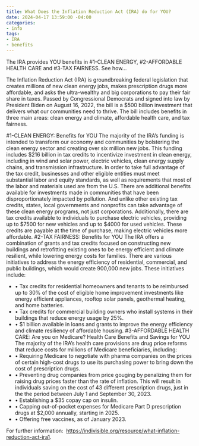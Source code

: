 ```yaml
---
title: What Does the Inflation Reduction Act (IRA) do for YOU?
date: 2024-04-17 13:59:00 -04:00
categories:
- info
tags:
- IRA
- benefits
---
```


The IRA provides YOU benefits in #1-CLEAN ENERGY, #2-AFFORDABLE HEALTH CARE and #3-TAX FAIRNESS.  See how...

The Inflation Reduction Act (IRA) is groundbreaking federal legislation that creates millions of new clean energy jobs, makes prescription drugs more affordable, and asks the ultra-wealthy and big corporations to pay their fair share in taxes.
Passed by Congressional Democrats and signed into law by President Biden on August 16, 2022, the bill is a $500 billion investment that delivers what our communities need to thrive. The bill includes benefits in three main areas: clean energy and climate, affordable health care, and tax fairness.

#1-CLEAN ENERGY: Benefits for YOU
The majority of the IRA’s funding is intended to transform our economy and communities by bolstering the clean energy sector and creating over six million new jobs. This funding includes $216 billion in tax credits to incentivize investment in clean energy, including in wind and solar power, electric vehicles, clean energy supply chains, and transmission infrastructure.
In order to take full advantage of the tax credit, businesses and other eligible entities must meet substantial labor and equity standards, as well as requirements that most of the labor and materials used are from the U.S. There are additional benefits available for investments made in communities that have been disproportionately impacted by pollution. And unlike other existing tax credits, states, local governments and nonprofits can take advantage of these clean energy programs, not just corporations.
Additionally, there are tax credits available to individuals to purchase electric vehicles, providing up to $7500 for new vehicles and up to $4000 for used vehicles. These credits are payable at the time of purchase, making electric vehicles more affordable.
#2-TAX FAIRNESS: Benefits for YOU
The IRA offers a combination of grants and tax credits focused on constructing new buildings and retrofitting existing ones to be energy efficient and climate resilient, while lowering energy costs for families. There are various initiatives to address the energy efficiency of residential, commercial, and public buildings, which would create 900,000 new jobs.
These initiatives include:
* • Tax credits for residential homeowners and tenants to be reimbursed up to 30% of the cost of eligible home improvement investments like energy efficient appliances, rooftop solar panels, geothermal heating, and home batteries.
* • Tax credits for commercial building owners who install systems in their buildings that reduce energy usage by 25%.
* • $1 billion available in loans and grants to improve the energy efficiency and climate resiliency of affordable housing.
#3-AFFORDABLE HEALTH CARE: Are you on Medicare? Health Care Benefits and Savings for YOU
The majority of the IRA’s health care provisions are drug price reforms that reduce costs for millions of Medicare beneficiaries, including:
* • Requiring Medicare to negotiate with pharma companies on the prices of certain high-cost drugs to use its purchasing power to bring down the cost of prescription drugs.
* • Preventing drug companies from price gouging by penalizing them for raising drug prices faster than the rate of inflation. This will result in individuals saving on the cost of 43 different prescription drugs, just in the the period between July 1 and September 30, 2023.
* • Establishing a $35 copay cap on insulin.
* • Capping out-of-pocket expenses for Medicare Part D prescription drugs at $2,000 annually, starting in 2025.
* • Offering free vaccines, as of January 2023.

For further information:  https://indivisible.org/resource/what-inflation-reduction-act-ira1.